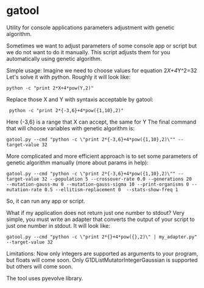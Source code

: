 # gatool

Utility for console applications parameters adjustment with genetic algorithm.

Sometimes we want to adjust parameters of some console app or script but we do not want to do it manually. This script adjusts them for you automatically using genetic algorithm.

Simple usage:
Imagine we need to choose values for equation 2*X+4*Y^2=32
Let's solve it with python. Roughly it will look like:

    python -c "print 2*X+4*pow(Y,2)"

Replace those X and Y with syntaxis acceptable by gatool:

     python -c "print 2*{-3,6}+4*pow({1,10},2)"

Here {-3,6} is a range that X can accept, the same for Y
The final command that will choose variables with genetic algorithm is:

    gatool.py --cmd "python -c \"print 2*{-3,6}+4*pow({1,10},2)\"" --target-value 32

More complicated and more efficient approach is to set some parameters of genetic algorithm manually (more about params in help):

    gatool.py --cmd "python -c \"print 2*{-3,6}+4*pow({1,10},2)\"" --target-value 32 --population 5 --crossover-rate 0.0 --generations 20  --mutation-gauss-mu 0 --mutation-gauss-sigma 10 --print-organisms 0 --mutation-rate 0.5 --ellitism-replacement 0  --stats-show-freq 1

So, it can run any app or script.

What if my application does not return just one number to stdout? Very simple, you must write an adapter that converts the output of your script to just one number in stdout. It will look like:

    gatool.py --cmd "python -c \"print 2*{}+4*pow({},2)\" | my_adapter.py" --target-value 32


Limitations:
Now only integers are supported as arguments to your program, but floats will come soon.
Only G1DListMutatorIntegerGaussian is supported but others will come soon.

The tool uses pyevolve library.
